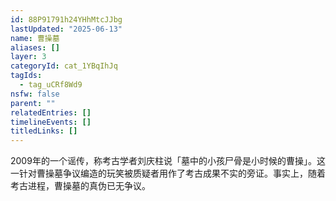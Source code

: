 ```yaml
---
id: 88P91791h24YHhMtcJJbg
lastUpdated: "2025-06-13"
name: 曹操墓
aliases: []
layer: 3
categoryId: cat_1YBqIhJq
tagIds:
  - tag_uCRf8Wd9
nsfw: false
parent: ""
relatedEntries: []
timelineEvents: []
titledLinks: []
---
```


2009年的一个谣传，称考古学者刘庆柱说「墓中的小孩尸骨是小时候的曹操」。这一针对曹操墓争议编造的玩笑被质疑者用作了考古成果不实的旁证。事实上，随着考古进程，曹操墓的真伪已无争议。